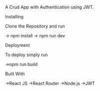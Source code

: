 A Crud App with Authentication using JWT.

Installing


Clone the Repository and run

-> npm install
-> npm run dev

Deployment


To deploy simply run

->npm run build


Built With


->React JS
->React Router
->Node.js
->JWT
